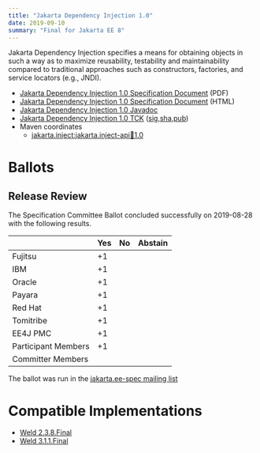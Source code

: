 ```yaml
---
title: "Jakarta Dependency Injection 1.0"
date: 2019-09-10
summary: "Final for Jakarta EE 8"
---
```


Jakarta Dependency Injection specifies a means for obtaining objects in such a way as to maximize reusability, testability and maintainability compared to traditional approaches such as constructors, factories, and service locators (e.g., JNDI).

* [Jakarta Dependency Injection 1.0 Specification Document](./injection-spec-1.0.pdf) (PDF)
* [Jakarta Dependency Injection 1.0 Specification Document](./injection-spec-1.0.html) (HTML)
* [Jakarta Dependency Injection 1.0 Javadoc](./apidocs)
* [Jakarta Dependency Injection 1.0 TCK](https://download.eclipse.org/jakartaee/dependency-injection/1.0/jakarta.inject-tck-1.0-bin.zip) ([sig](https://download.eclipse.org/jakartaee/dependency-injection/1.0/jakarta.inject-tck-1.0-bin.zip.sig),[sha](https://download.eclipse.org/jakartaee/dependency-injection/1.0/jakarta.inject-tck-1.0-bin.zip.sha256),[pub](https://jakarta.ee/specifications/jakartaee-spec-committee.pub))
* Maven coordinates
  * [jakarta.inject:jakarta.inject-api:jar:1.0](https://search.maven.org/artifact/jakarta.inject/jakarta.inject-api/1.0/jar)

# Ballots

## Release Review

The Specification Committee Ballot concluded successfully on 2019-08-28 with the following results.

|                       |  Yes    | No      | Abstain  |
|-----------------------|---------|---------|----------|
|Fujitsu                |   +1    |         |          |
|IBM                    |   +1    |         |          |
|Oracle                 |   +1    |         |          |
|Payara                 |   +1    |         |          |
|Red Hat                |   +1    |         |          |
|Tomitribe              |   +1    |         |          |
|EE4J PMC               |   +1    |         |          |
|Participant Members    |   +1    |         |          |
|Committer Members      |         |         |          |

The ballot was run in the [jakarta.ee-spec mailing list](https://www.eclipse.org/lists/jakarta.ee-spec/msg00454.html)

# Compatible Implementations

* [Weld 2.3.8.Final](https://weld.cdi-spec.org/download/)
* [Weld 3.1.1.Final](https://weld.cdi-spec.org/download/)
